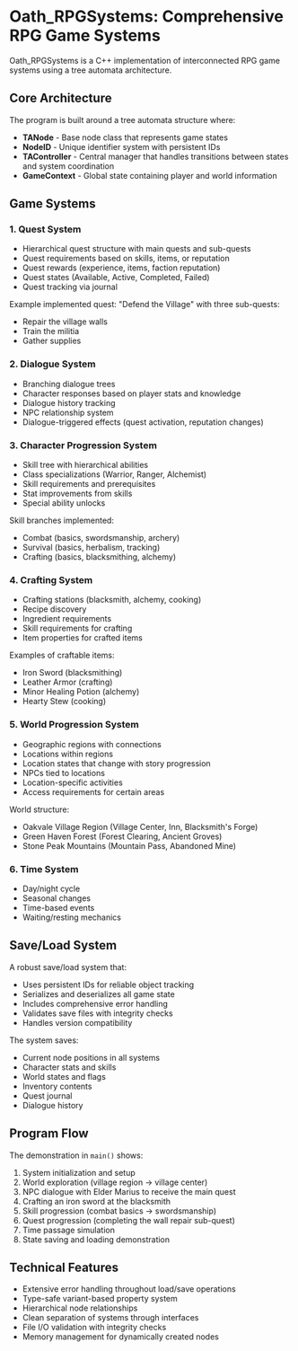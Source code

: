 # Oath_RPGSystems: Comprehensive RPG Game Systems

Oath_RPGSystems is a C++ implementation of interconnected RPG game systems using a tree automata architecture.

## Core Architecture

The program is built around a tree automata structure where:

- **TANode** - Base node class that represents game states
- **NodeID** - Unique identifier system with persistent IDs
- **TAController** - Central manager that handles transitions between states and system coordination
- **GameContext** - Global state containing player and world information

## Game Systems

### 1. Quest System
- Hierarchical quest structure with main quests and sub-quests
- Quest requirements based on skills, items, or reputation
- Quest rewards (experience, items, faction reputation)
- Quest states (Available, Active, Completed, Failed)
- Quest tracking via journal

Example implemented quest: "Defend the Village" with three sub-quests:
- Repair the village walls
- Train the militia
- Gather supplies

### 2. Dialogue System
- Branching dialogue trees
- Character responses based on player stats and knowledge
- Dialogue history tracking
- NPC relationship system
- Dialogue-triggered effects (quest activation, reputation changes)

### 3. Character Progression System
- Skill tree with hierarchical abilities
- Class specializations (Warrior, Ranger, Alchemist) 
- Skill requirements and prerequisites
- Stat improvements from skills
- Special ability unlocks

Skill branches implemented:
- Combat (basics, swordsmanship, archery)
- Survival (basics, herbalism, tracking)
- Crafting (basics, blacksmithing, alchemy)

### 4. Crafting System
- Crafting stations (blacksmith, alchemy, cooking)
- Recipe discovery
- Ingredient requirements
- Skill requirements for crafting
- Item properties for crafted items

Examples of craftable items:
- Iron Sword (blacksmithing)
- Leather Armor (crafting)
- Minor Healing Potion (alchemy)
- Hearty Stew (cooking)

### 5. World Progression System
- Geographic regions with connections
- Locations within regions
- Location states that change with story progression
- NPCs tied to locations
- Location-specific activities
- Access requirements for certain areas

World structure:
- Oakvale Village Region (Village Center, Inn, Blacksmith's Forge)
- Green Haven Forest (Forest Clearing, Ancient Groves)
- Stone Peak Mountains (Mountain Pass, Abandoned Mine)

### 6. Time System
- Day/night cycle
- Seasonal changes
- Time-based events
- Waiting/resting mechanics

## Save/Load System

A robust save/load system that:
- Uses persistent IDs for reliable object tracking
- Serializes and deserializes all game state
- Includes comprehensive error handling
- Validates save files with integrity checks
- Handles version compatibility

The system saves:
- Current node positions in all systems
- Character stats and skills
- World states and flags
- Inventory contents
- Quest journal
- Dialogue history

## Program Flow

The demonstration in `main()` shows:
1. System initialization and setup
2. World exploration (village region → village center)
3. NPC dialogue with Elder Marius to receive the main quest
4. Crafting an iron sword at the blacksmith
5. Skill progression (combat basics → swordsmanship)
6. Quest progression (completing the wall repair sub-quest)
7. Time passage simulation
8. State saving and loading demonstration

## Technical Features
- Extensive error handling throughout load/save operations
- Type-safe variant-based property system
- Hierarchical node relationships
- Clean separation of systems through interfaces
- File I/O validation with integrity checks
- Memory management for dynamically created nodes
